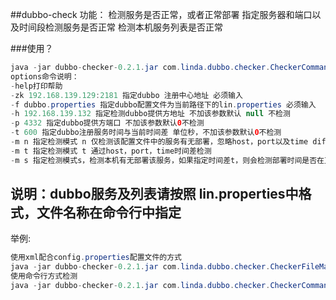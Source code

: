 ##dubbo-check
功能：
检测服务是否正常，或者正常部署
指定服务器和端口以及时间段检测服务是否正常
检测本机服务列表是否正常


###使用？
```java
java -jar dubbo-checker-0.2.1.jar com.linda.dubbo.checker.CheckerCommandMain [options]
options命令说明：
-help打印帮助
-zk 192.168.139.129:2181 指定dubbo 注册中心地址 必须输入
-f dubbo.properties 指定dubbo配置文件为当前路径下的lin.properties 必须输入
-h 192.168.139.132 指定检测dubbo提供方地址 不加该参数默认 null 不检测
-p 4332 指定dubbo提供方端口 不加该参数默认0不检测
-t 600 指定dubbo注册服务时间与当前时间差 单位秒，不加该参数默认0不检测
-m n 指定检测模式 n 仅检测该配置文件中的服务有无部署，忽略host，port以及time diff
-m t 指定检测模式 t 通过host，port，time时间差检测
-m s 指定检测模式s，检测本机有无部署该服务，如果指定时间差t，则会检测部署时间是否在正常范围
```
说明：dubbo服务及列表请按照 lin.properties中格式，文件名称在命令行中指定
----
举例:
```java
使用xml配合config.properties配置文件的方式
java -jar dubbo-checker-0.2.1.jar com.linda.dubbo.checker.CheckerFileMain -file config.properties
使用命令行方式检测
java -jar dubbo-checker-0.2.1.jar com.linda.dubbo.checker.CheckerCommandMain -zk 192.168.139.129:2181 -m t -t 3600 -f dubbo.properties
```